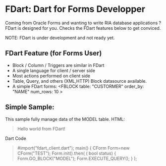FDart: Dart for Forms Developper
================================

Coming from Oracle Forms and wanting to write RIA database applications ?
FDart is designed for you.
Checks the FDart features below to get conviced.

NOTE: FDart is under development and not ready yet. 

FDart Feature (for Forms User)
------------------------------
* Block / Column / Triggers are similar in FDart
* A single language for client / server side
* Most actions performed on client side
* Table, Query, and others (XML,HTTP) Block datasource available.
* A simple FDart forms: <HTML><FBLOCK table: "CUSTORMER" order_by: "NAME" num_rows: 10 ></FBLOCK><HTML>

Simple Sample:
--------------
This sample fully manage data of the MODEL table.
HTML:
><html>
>  <head>
>    <meta charset="utf-8">
>   <title>FDart Sample</title>
>  </head>
> <body>
>   <p>Hello world from FDart!</p>   
>    <block  name="MODEL" query="SELECT NAME FROM MODEL">      
>    </bock>
>    <script type="application/dart" src="test.dart"></script>
>    <script src="http://dart.googlecode.com/svn/branches/bleeding_edge/dart/client/dart.js"></script>
>  </body>
></html>
Dart Code
>#import("fdart_client.dart");
>main() {
> CForm Form=new CForm("TEST");
> Form.init(<database connection>).then( ( bool status) {
>     Form.GO_BLOCK("MODEL");
>     Form.EXECUTE_QUERY();
> }
>);
>

